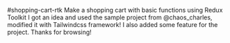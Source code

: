 #shopping-cart-rtk
Make a shopping cart with basic functions using Redux Toolkit
I got an idea and used the sample project from @chaos_charles, modified it with Tailwindcss framework! I also added some feature for the project. Thanks for browsing!
